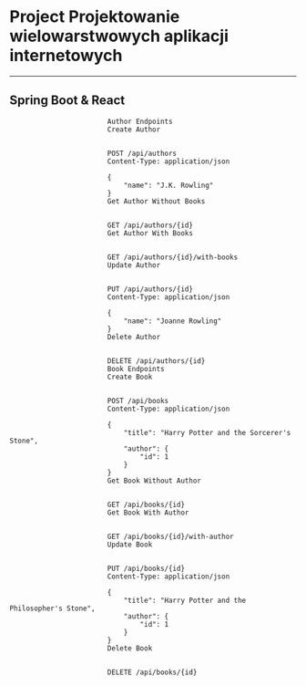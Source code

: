 # Project Projektowanie wielowarstwowych aplikacji internetowych
----
   ## Spring Boot & React 
                            Author Endpoints
                            Create Author
                            
                            
                            POST /api/authors
                            Content-Type: application/json
                            
                            {
                                "name": "J.K. Rowling"
                            }
                            Get Author Without Books
                            
                            
                            GET /api/authors/{id}
                            Get Author With Books
                            
                            
                            GET /api/authors/{id}/with-books
                            Update Author
                            
                            
                            PUT /api/authors/{id}
                            Content-Type: application/json
                            
                            {
                                "name": "Joanne Rowling"
                            }
                            Delete Author
                            
                            
                            DELETE /api/authors/{id}
                            Book Endpoints
                            Create Book
                            
                            
                            POST /api/books
                            Content-Type: application/json
                            
                            {
                                "title": "Harry Potter and the Sorcerer's Stone",
                                "author": {
                                    "id": 1
                                }
                            }
                            Get Book Without Author
                            
                            
                            GET /api/books/{id}
                            Get Book With Author
                            
                            
                            GET /api/books/{id}/with-author
                            Update Book
                            
                            
                            PUT /api/books/{id}
                            Content-Type: application/json
                            
                            {
                                "title": "Harry Potter and the Philosopher's Stone",
                                "author": {
                                    "id": 1
                                }
                            }
                            Delete Book
                            
                            
                            DELETE /api/books/{id}
